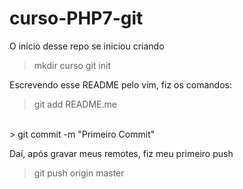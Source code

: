 # curso-PHP7-git
O início desse repo se iniciou criando
> mkdir curso
> git init

Escrevendo esse README pelo vim, fiz os comandos:
> git add README.me
<br>
> git commit -m "Primeiro Commit"

Daí, após gravar meus remotes, fiz meu primeiro push
> git push origin master
